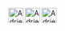 <br />
<div align="center">
  
<a href="mailto:adriel.souza397@gmail.com">
<img align="left" alt="Adriel's Gmail" height="30px" src="https://www.flaticon.com/svg/vstatic/svg/324/324123.svg?token=exp=1620951688~hmac=fd9219e356d4f594e8fe0249844033f3" />
</a>
  
<a href="https://www.linkedin.com/in/adriel-medeiros-a69b03128/">
  <img align="left" alt="Adriel's LinkedIN" width="30px" src="https://www.flaticon.com/svg/vstatic/svg/1384/1384889.svg?token=exp=1620951119~hmac=73112557159eb4bc151ec3f8c5404d31" />
</a>

<a href="https://www.instagram.com/adriel.medeiros/">
  <img align="left" alt="Adriel's Instagram" width="30px" src="https://www.flaticon.com/svg/vstatic/svg/408/408707.svg?token=exp=1620951450~hmac=820742b4ac6a494c19827ebabe07a3ef" />
</a>
<br/>
</div>
